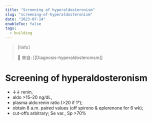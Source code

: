 ```yaml
---
title: "Screening of hyperaldosteronism"
slug: "screening-of-hyperaldosteronism"
date: "2023-07-14"
enableToc: false
tags:
  - building
---
```


> [!info]
>
> 🌱 來自: [[Diagnosis-hyperaldosteronism]]

# Screening of hyperaldosteronism

- ↓↓ renin,
- aldo >15–20 ng/dL,
- plasma aldo:renin ratio (>20 if 1°);
- obtain 8 a.m. paired values (off spirono & eplerenone for 6 wk);
- cut-offs arbitrary; Se var., Sp >70%
